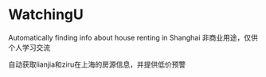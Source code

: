# WatchingU
Automatically finding info about house renting in Shanghai 
非商业用途，仅供个人学习交流

自动获取lianjia和ziru在上海的房源信息，并提供低价预警
